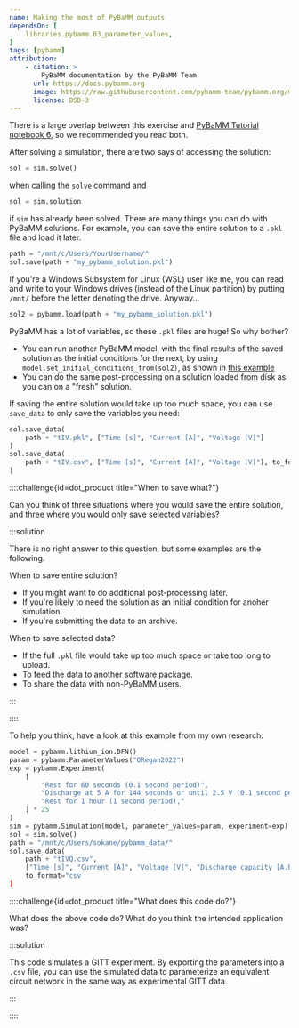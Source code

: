 ```yaml
---
name: Making the most of PyBaMM outputs
dependsOn: [
    libraries.pybamm.03_parameter_values,
]
tags: [pybamm]
attribution: 
    - citation: >
        PyBaMM documentation by the PyBaMM Team
      url: https://docs.pybamm.org
      image: https://raw.githubusercontent.com/pybamm-team/pybamm.org/main/static/images/pybamm_logo.svg
      license: BSD-3
---
```


There is a large overlap between this exercise and [PyBaMM Tutorial notebook 6](https://docs.pybamm.org/en/latest/source/examples/notebooks/getting_started/tutorial-6-managing-simulation-outputs.html), so we recommended you read both.

After solving a simulation, there are two says of accessing the solution:

```python
sol = sim.solve()
```

when calling the `solve` command and

```python
sol = sim.solution
```

if `sim` has already been solved. There are many things you can do with PyBaMM solutions. For example, you can save the entire solution to a `.pkl` file and load it later.

```python
path = "/mnt/c/Users/YourUsername/"
sol.save(path + "my_pybamm_solution.pkl")
```

If you're a Windows Subsystem for Linux (WSL) user like me, you can read and write to your Windows drives (instead of the Linux partition) by putting `/mnt/` before the letter denoting the drive. Anyway...

```python
sol2 = pybamm.load(path + "my_pybamm_solution.pkl")
```

PyBaMM has a lot of variables, so these `.pkl` files are huge! So why bother?
* You can run another PyBaMM model, with the final results of the saved solution as the initial conditions for the next, by using `model.set_initial_conditions_from(sol2)`, as shown in [this example](https://docs.pybamm.org/en/latest/source/examples/notebooks/initialize-model-with-solution.html)
* You can do the same post-processing on a solution loaded from disk as you can on a "fresh" solution.

If saving the entire solution would take up too much space, you can use `save_data` to only save the variables you need:

```python
sol.save_data(
    path + "tIV.pkl", ["Time [s]", "Current [A]", "Voltage [V]"]
)
sol.save_data(
    path + "tIV.csv", ["Time [s]", "Current [A]", "Voltage [V]"], to_format="csv"
)
```

::::challenge{id=dot_product title="When to save what?"}

Can you think of three situations where you would save the entire solution, and three where you would only save selected variables?

:::solution

There is no right answer to this question, but some examples are the following.

When to save entire solution?
* If you might want to do additional post-processing later.
* If you're likely to need the solution as an initial condition for anoher simulation.
* If you're submitting the data to an archive.

When to save selected data?
* If the full `.pkl` file would take up too much space or take too long to upload.
* To feed the data to another software package.
* To share the data with non-PyBaMM users.

:::

::::

To help you think, have a look at this example from my own research:

```python
model = pybamm.lithium_ion.DFN()
param = pybamm.ParameterValues("ORegan2022")
exp = pybamm.Experiment(
    [
        "Rest for 60 seconds (0.1 second period)",
        "Discharge at 5 A for 144 seconds or until 2.5 V (0.1 second period)",
        "Rest for 1 hour (1 second period),"
    ] * 25
)
sim = pybamm.Simulation(model, parameter_values=param, experiment=exp)
sol = sim.solve()
path = "/mnt/c/Users/sokane/pybamm_data/"
sol.save_data(
    path + "tIVQ.csv",
    ["Time [s]", "Current [A]", "Voltage [V]", "Discharge capacity [A.h]"],
    to_format="csv
)
```

::::challenge{id=dot_product title="What does this code do?"}

What does the above code do? What do you think the intended application was?

:::solution

This code simulates a GITT experiment. By exporting the parameters into a `.csv` file, you can use the simulated data to parameterize an equivalent circuit network in the same way as experimental GITT data. 

:::

::::